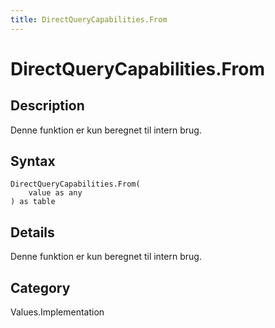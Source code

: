 ```yaml
---
title: DirectQueryCapabilities.From
---
```


# DirectQueryCapabilities.From


## Description

Denne funktion er kun beregnet til intern brug.


## Syntax

```powerquery
DirectQueryCapabilities.From(
    value as any
) as table
```


## Details

Denne funktion er kun beregnet til intern brug.



## Category
Values.Implementation
